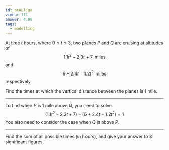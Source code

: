 ```yaml
---
id: ptALljga
vimeo: 111
answer: 4.09
tags:
  - modelling
---
```


At time $t$ hours, where $0 \leq t \leq 3,$ two planes $P$ and $Q$ are cruising at altitudes of
$$
1.1t^2 - 2.3t + 7 \, \text{ miles}
$$
and
$$
6 + 2.4t - 1.2t^2 \, \text{ miles}
$$
respectively.

Find the times at which the vertical distance between the planes is $1$ mile.

---

To find when $P$ is $1$ mile above $Q$, you need to solve
$$
(1.1t^2 - 2.3t + 7) - (6 + 2.4t - 1.2t^2) = 1
$$
You also need to consider the case when $Q$ is above $P$.

---

Find the sum of all possible times (in hours), and give your answer to $3$ significant figures.

